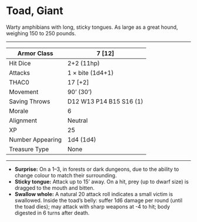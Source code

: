 # Toad, Giant

Warty amphibians with long, sticky tongues. As large as a great hound, weighing 150 to 250 pounds.

------

| Armor Class     | 7 [12]                  |
| ---------------- | ----------------------- |
| Hit Dice         | 2+2 (11hp)              |
| Attacks          | 1 × bite (1d4+1)        |
| THAC0            | 17 [+2]                 |
| Movement         | 90’ (30’)               |
| Saving Throws    | D12 W13 P14 B15 S16 (1) |
| Morale           | 6                       |
| Alignment        | Neutral                 |
| XP               | 25                      |
| Number Appearing | 1d4 (1d4)               |
| Treasure Type    | None                    |

------

- **Surprise:** On a 1–3, in forests or dark dungeons, due to the ability to change colour to match their surrounding.
- **Sticky tongue:** Attack up to 15’ away. On a hit, prey (up to dwarf size) is dragged to the mouth and bitten.
- **Swallow whole:** A natural 20 attack roll indicates a small victim is swallowed. Inside the toad’s belly: suffer 1d6 damage per round (until the toad dies); may attack with sharp weapons at -4 to hit; body digested in 6 turns after death.